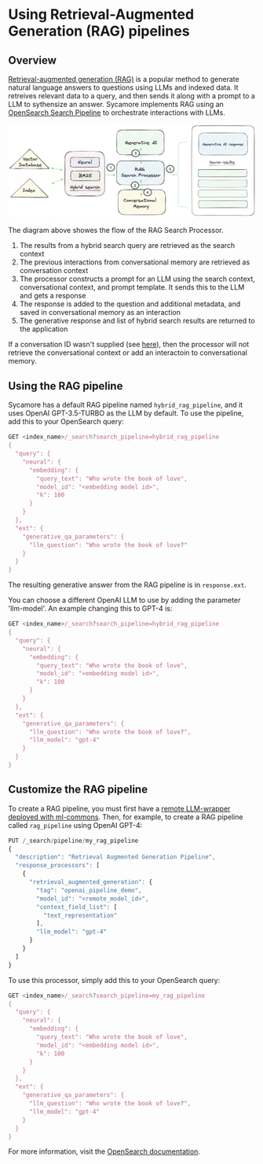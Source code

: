 # Using Retrieval-Augmented Generation (RAG) pipelines

## Overview
[Retrieval-augmented generation (RAG)](https://arxiv.org/abs/2005.11401) is a popular method to generate natural language answers to questions using LLMs and indexed data. It retreives relevant data to a query, and then sends it along with a prompt to a LLM to sythensize an answer. Sycamore implements RAG using an [OpenSearch Search Pipeline](https://opensearch.org/docs/latest/search-plugins/conversational-search/#rag-pipeline) to orchestrate interactions with LLMs. 

![Untitled](imgs/pipeline-architecture.png)

The diagram above showes the flow of the RAG Search Processor.

1. The results from a hybrid search query are retrieved as the search context
2. The previous interactions from conversational memory are retrieved as conversation context
3. The processor constructs a prompt for an LLM using the search context, conversational context, and prompt template. It sends this to the LLM and gets a response
4. The response is added to the question and additional metadata, and saved in conversational memory as an interaction
5. The generative response and list of hybrid search results are returned to the application

If a conversation ID wasn't supplied (see [here](../conversational_memory/using_with_conversational_search.md)), then the processor will not retrieve the conversational context or add an interactoin to conversational memory.

## Using the RAG pipeline

Sycamore has a default RAG pipeline named `hybrid_rag_pipeline`, and it uses OpenAI GPT-3.5-TURBO as the LLM by default. To use the pipeline, add this to your OpenSearch query: 

```javascript
GET <index_name>/_search?search_pipeline=hybrid_rag_pipeline
{
  "query": {
    "neural": {
      "embedding": {
        "query_text": "Who wrote the book of love",
        "model_id": "<embedding model id>",
        "k": 100
      }
    }
  },
  "ext": {
    "generative_qa_parameters": {
      "llm_question": "Who wrote the book of love?"
    }
  }
}
```

The resulting generative answer from the RAG pipeline is in `response.ext`.

You can choose a different OpenAI LLM to use by adding the parameter 'llm-model'. An example changing this to GPT-4 is:

```javascript
GET <index_name>/_search?search_pipeline=hybrid_rag_pipeline
{
  "query": {
    "neural": {
      "embedding": {
        "query_text": "Who wrote the book of love",
        "model_id": "<embedding model id>",
        "k": 100
      }
    }
  },
  "ext": {
    "generative_qa_parameters": {
      "llm_question": "Who wrote the book of love?",
      "llm_model": "gpt-4"
    }
  }
}
```

## Customize the RAG pipeline
To create a RAG pipeline, you must first have a [remote LLM-wrapper deployed with ml-commons](https://opensearch.org/docs/latest/ml-commons-plugin/remote-models/index/). Then, for example, to create a RAG pipeline called `rag_pipeline` using OpenAI GPT-4:

```javascript
PUT /_search/pipeline/my_rag_pipeline
{
  "description": "Retrieval Augmented Generation Pipeline",
  "response_processors": [
    {
      "retrieval_augmented_generation": {
        "tag": "openai_pipeline_demo",
        "model_id": "<remote_model_id>",
        "context_field_list": [
          "text_representation"
        ],
        "llm_model": "gpt-4"
      }
    }
  ]
}
```

To use this processor, simply add this to your OpenSearch query:

```javascript
GET <index_name>/_search?search_pipeline=my_rag_pipeline
{
  "query": {
    "neural": {
      "embedding": {
        "query_text": "Who wrote the book of love",
        "model_id": "<embedding model id>",
        "k": 100
      }
    }
  },
  "ext": {
    "generative_qa_parameters": {
      "llm_question": "Who wrote the book of love?",
      "llm_model": "gpt-4"
    }
  }
}
```

For more information, visit the [OpenSearch documentation](https://opensearch.org/docs/latest/search-plugins/conversational-search/#rag-pipeline).

